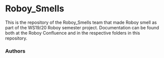 # Roboy_Smells

This is the repository of the Roboy_Smells team that made Roboy smell as part of the WS19/20 Roboy semester project. Documentation can be found both at the Roboy Confluence and in the respective folders in this repository.

### Authors
